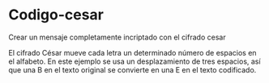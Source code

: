 # Codigo-cesar

Crear un mensaje completamente incriptado con el cifrado cesar

El cifrado César mueve cada letra un determinado número de espacios en el alfabeto. 
En este ejemplo se usa un desplazamiento de tres espacios, así que una B en el texto 
original se convierte en una E en el texto codificado.
